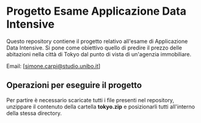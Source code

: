 # Progetto Esame Applicazione Data Intensive
Questo repository contiene il progetto relativo all'esame di Applicazione Data Intensive. 
Si pone come obiettivo quello di predire il prezzo delle abitazioni nella città di Tokyo dal punto di vista di un'agenzia immobiliare.

Email: [simone.carpi@studio.unibo.it]

## Operazioni per eseguire il progetto
Per partire è necessario scaricate tutti i file presenti nel repository, unzippare il contenuto della cartella **tokyo.zip** 
e posizionarli tutti all'interno della stessa directory.
